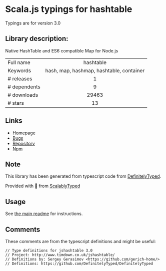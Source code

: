 
# Scala.js typings for hashtable

Typings are for version 3.0

## Library description:
Native HashTable and ES6 compatible Map for Node.js

|                    |                 |
| ------------------ | :-------------: |
| Full name          | hashtable |
| Keywords           | hash, map, hashmap, hashtable, container |
| # releases         | 1 |
| # dependents       | 9 |
| # downloads        | 29463 |
| # stars            | 13 |

## Links
- [Homepage](https://github.com/chad3814/node-hashtable#readme)
- [Bugs](https://github.com/chad3814/node-hashtable/issues)
- [Repository](https://github.com/chad3814/node-hashtable)
- [Npm](https://www.npmjs.com/package/hashtable)
    


## Note
This library has been generated from typescript code from [DefinitelyTyped](https://definitelytyped.org).

Provided with :purple_heart: from [ScalablyTyped](https://github.com/oyvindberg/ScalablyTyped)

## Usage
See [the main readme](../../readme.md) for instructions.

## Comments

These comments are from the typescript definitions and might be useful:
```
// Type definitions for jshashtable 3.0
// Project: http://www.timdown.co.uk/jshashtable/
// Definitions by: Sergey Gerasimov <https://github.com/gerich-home/>
// Definitions: https://github.com/DefinitelyTyped/DefinitelyTyped

```


